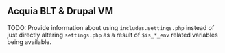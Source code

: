 ## Acquia BLT & Drupal VM

TODO: Provide information about using `includes.settings.php` instead of just directly altering `settings.php` as a result of `$is_*_env` related variables being available.

